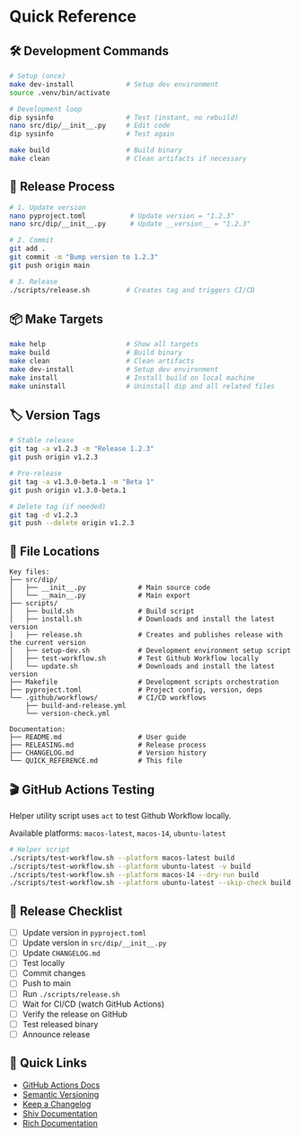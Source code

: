 # Quick Reference

## 🛠️ Development Commands

```bash
# Setup (once)
make dev-install             # Setup dev environment
source .venv/bin/activate

# Development loop
dip sysinfo                  # Test (instant, no rebuild)
nano src/dip/__init__.py     # Edit code
dip sysinfo                  # Test again

make build                   # Build binary
make clean                   # Clean artifacts if necessary
```

## 🚀 Release Process

```bash
# 1. Update version
nano pyproject.toml           # Update version = "1.2.3"
nano src/dip/__init__.py      # Update __version__ = "1.2.3"

# 2. Commit
git add .
git commit -m "Bump version to 1.2.3"
git push origin main

# 3. Release
./scripts/release.sh         # Creates tag and triggers CI/CD
```

## 📦 Make Targets

```bash
make help                    # Show all targets
make build                   # Build binary
make clean                   # Clean artifacts
make dev-install             # Setup dev environment
make install                 # Install build on local machine
make uninstall               # Uninstall dip and all related files
```

## 🏷️ Version Tags

```bash
# Stable release
git tag -a v1.2.3 -m "Release 1.2.3"
git push origin v1.2.3

# Pre-release
git tag -a v1.3.0-beta.1 -m "Beta 1"
git push origin v1.3.0-beta.1

# Delete tag (if needed)
git tag -d v1.2.3
git push --delete origin v1.2.3
```

## 📝 File Locations

```
Key files:
├── src/dip/
│   ├── __init__.py             # Main source code
│   └── __main__.py             # Main export
├── scripts/
│   ├── build.sh                # Build script
│   ├── install.sh              # Downloads and install the latest version
│   ├── release.sh              # Creates and publishes release with the current version
│   ├── setup-dev.sh            # Development environment setup script
│   ├── test-workflow.sh        # Test Github Workflow locally
│   └── update.sh               # Downloads and install the latest version
├── Makefile                    # Development scripts orchestration
├── pyproject.toml              # Project config, version, deps
└── .github/workflows/          # CI/CD workflows
    ├── build-and-release.yml
    └── version-check.yml

Documentation:
├── README.md                   # User guide
├── RELEASING.md                # Release process
├── CHANGELOG.md                # Version history
└── QUICK_REFERENCE.md          # This file
```

## 🎬 GitHub Actions Testing

Helper utility script uses `act` to test Github Workflow locally.

Available platforms: `macos-latest`, `macos-14`, `ubuntu-latest`

```bash
# Helper script
./scripts/test-workflow.sh --platform macos-latest build                # Test build
./scripts/test-workflow.sh --platform ubuntu-latest -v build            # Verbose
./scripts/test-workflow.sh --platform macos-14 --dry-run build          # Dry run
./scripts/test-workflow.sh --platform ubuntu-latest --skip-check build  # Skip uncommitted check
```

## 🎯 Release Checklist

- [ ] Update version in `pyproject.toml`
- [ ] Update version in `src/dip/__init__.py`
- [ ] Update `CHANGELOG.md`
- [ ] Test locally
- [ ] Commit changes
- [ ] Push to main
- [ ] Run `./scripts/release.sh`
- [ ] Wait for CI/CD (watch GitHub Actions)
- [ ] Verify the release on GitHub
- [ ] Test released binary
- [ ] Announce release

## 🔗 Quick Links

- [GitHub Actions Docs](https://docs.github.com/en/actions)
- [Semantic Versioning](https://semver.org/)
- [Keep a Changelog](https://keepachangelog.com/)
- [Shiv Documentation](https://shiv.readthedocs.io/)
- [Rich Documentation](https://rich.readthedocs.io/)
